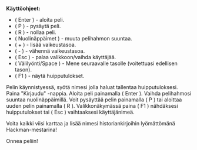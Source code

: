 **Käyttöohjeet:**

- ( Enter ) - aloita peli.
- ( P ) - pysäytä peli.
- ( R ) - nollaa peli.
- ( Nuolinäppäimet ) - muuta pelihahmon suuntaa.
- ( + ) - lisää vaikeustasoa.
- ( - ) - vähennä vaikeustasoa.
- ( Esc ) - palaa valikkoon/vaihda käyttäjää.
- ( Välilyönti/Space ) - Mene seuraavalle tasolle (voitettuasi edellisen tason).
- ( F1 ) - näytä huipputulokset.



Pelin käynnistyessä, syötä nimesi jolla haluat tallentaa huipputuloksesi. Paina "Kirjaudu" -nappia.
Aloita peli painamalla ( Enter ). Vaihda pelihahmosi suuntaa nuolinäppäimillä. Voit pysäyttää pelin painamalla ( P ) tai aloittaa uuden pelin painamalla ( R ). Valikkonäkymässä paina ( F1 ) nähdäksesi huipputulokset tai ( Esc ) vaihtaaksesi käyttäjänimeä.

Voita kaikki viisi karttaa ja lisää nimesi historiankirjoihin lyömättömänä Hackman-mestarina!

Onnea peliin!